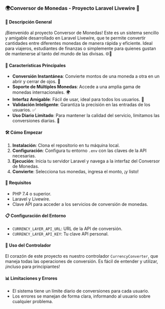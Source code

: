 ### 🌍Conversor de Monedas - Proyecto Laravel Livewire 🚀

#### 📝 Descripción General
¡Bienvenido al proyecto Conversor de Monedas! Este es un sistema sencillo y amigable desarrollado en Laravel Livewire, que te permite convertir cantidades entre diferentes monedas de manera rápida y eficiente. Ideal para viajeros, estudiantes de finanzas o simplemente para quienes gustan de mantenerse al tanto del mundo de las divisas. 🌐💱

#### 🌟 Características Principales
- **Conversión Instantánea**: Convierte montos de una moneda a otra en un abrir y cerrar de ojos. 💸
- **Soporte de Múltiples Monedas**: Accede a una amplia gama de monedas internacionales. 🌍
- **Interfaz Amigable**: Fácil de usar, ideal para todos los usuarios. 👥
- **Validación Inteligente**: Garantiza la precisión en las entradas de los usuarios. ✅
- **Uso Diario Limitado**: Para mantener la calidad del servicio, limitamos las conversiones diarias. 📆

#### 🛠️ Cómo Empezar
1. **Instalación**: Clona el repositorio en tu máquina local.
2. **Configuración**: Configura tu entorno `.env` con las claves de la API necesarias.
3. **Ejecución**: Inicia tu servidor Laravel y navega a la interfaz del Conversor de Monedas.
4. **Convierte**: Selecciona tus monedas, ingresa el monto, ¡y listo!

#### 🔧 Requisitos
- PHP 7.4 o superior.
- Laravel y Livewire.
- Clave API para acceder a los servicios de conversión de monedas.

#### 📋 Configuración del Entorno
- `CURRENCY_LAYER_API_URL`: URL de la API de conversión.
- `CURRENCY_LAYER_API_KEY`: Tu clave API personal.

#### 🌈 Uso del Controlador
El corazón de este proyecto es nuestro controlador `CurrencyConverter`, que maneja todas las operaciones de conversión. Es fácil de entender y utilizar, ¡incluso para principiantes!

#### 📊 Limitaciones y Errores
- El sistema tiene un límite diario de conversiones para cada usuario.
- Los errores se manejan de forma clara, informando al usuario sobre cualquier problema.
